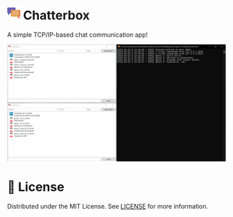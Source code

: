 <h1>
    <img src="docs/icon.png" alt="Icon" height="30"/>
    <span>Chatterbox</span>
</h1>

A simple TCP/IP-based chat communication app!

![Demo](docs/demo.png)

# 📜 License

Distributed under the MIT License. See [LICENSE](./LICENSE) for more information.